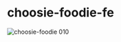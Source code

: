 # choosie-foodie-fe

![choosie-foodie 010](https://user-images.githubusercontent.com/95343944/208679042-2f060901-a837-404d-ba9a-22cb0338effa.png)
